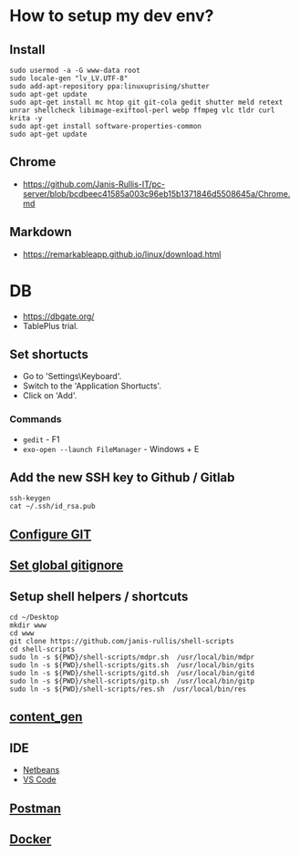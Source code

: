 # How to setup my dev env?

## Install

```shell
sudo usermod -a -G www-data root
sudo locale-gen "lv_LV.UTF-8"
sudo add-apt-repository ppa:linuxuprising/shutter
sudo apt-get update
sudo apt-get install mc htop git git-cola gedit shutter meld retext unrar shellcheck libimage-exiftool-perl webp ffmpeg vlc tldr curl krita -y
sudo apt-get install software-properties-common
sudo apt-get update
```

## Chrome

* https://github.com/Janis-Rullis-IT/pc-server/blob/bcdbeec41585a003c96eb15b1371846d5508645a/Chrome.md

## Markdown

* https://remarkableapp.github.io/linux/download.html

# DB
* https://dbgate.org/
* TablePlus trial.

## Set shortucts

* Go to 'Settings\Keyboard'.
* Switch to the 'Application Shortucts'.
* Click on 'Add'.

### Commands

* `gedit` - F1
* `exo-open --launch FileManager` - Windows + E

## Add the new SSH key to Github / Gitlab

```shell
ssh-keygen
cat ~/.ssh/id_rsa.pub
```

## [Configure GIT](https://github.com/Janis-Rullis-IT/dev/tree/master/Tools/git#configure-git)
## [Set global gitignore](https://github.com/janis-rullis/dev/blob/master/git/Git-ignore/Set-up-global-gitignore.md)
## Setup shell helpers / shortcuts

```shell
cd ~/Desktop
mkdir www
cd www
git clone https://github.com/janis-rullis/shell-scripts
cd shell-scripts
sudo ln -s ${PWD}/shell-scripts/mdpr.sh  /usr/local/bin/mdpr
sudo ln -s ${PWD}/shell-scripts/gits.sh  /usr/local/bin/gits
sudo ln -s ${PWD}/shell-scripts/gitd.sh  /usr/local/bin/gitd
sudo ln -s ${PWD}/shell-scripts/gitp.sh  /usr/local/bin/gitp
sudo ln -s ${PWD}/shell-scripts/res.sh  /usr/local/bin/res
```

## [content_gen](https://github.com/ruu-lv/content_gen)

## IDE

* [Netbeans](https://github.com/Janis-Rullis-IT/dev/blob/master/Tools/Code-editor/Netbeans/Setup-and-config-netbeans.md)
* [VS Code](https://github.com/Janis-Rullis-IT/dev/tree/master/Tools/Code-editor/VSCode#install)

## [Postman](https://github.com/Janis-Rullis-IT/dev/blob/master/Tools/Postman.md)

## [Docker](https://github.com/Janis-Rullis-IT/dev/tree/master/Tools/Docker#install)
